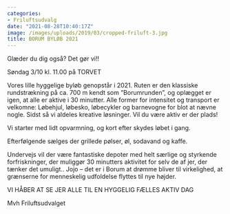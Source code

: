 ```yaml
---
categories:
- Friluftsudvalg
date: "2021-08-28T10:40:17Z"
image: /images/uploads/2019/03/cropped-friluft-3.jpg
title: BORUM BYLØB 2021
---
```


Glæder du dig også? Det gør vi!!

Søndag 3/10 kl. 11.00 på TORVET

Vores lille hyggelige byløb genopstår i 2021. Ruten er den klassiske rundstrækning på ca. 700 m kendt som ”Borumrunden”, og oplægget er igen, at alle er aktive i 30 minutter. Alle former for intensitet og transport er velkomne: Løbehjul, løbesko, løbecykler og barnevogne for blot at nævne nogle. Sidst så vi aldeles kreative løsninger. Vil du være aktiv er der plads!

Vi starter med lidt opvarmning, og kort efter skydes løbet i gang.

Efterfølgende sælges der grillede pølser, øl, sodavand og kaffe.

Undervejs vil der være fantastiske depoter med helt særlige og styrkende forfriskninger, der muliggør 30 minutters aktivitet for selv de af jer, der tænker det umuligt.. Jojo – det er i Borum at drømme bliver til virkelighed, at grænserne for menneskelig udfoldelse flyttes til nye højder.

VI HÅBER AT SE JER ALLE TIL EN HYGGELIG FÆLLES AKTIV DAG

Mvh Friluftsudvalget